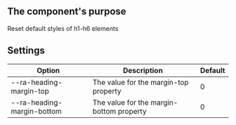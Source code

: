 
## The component's purpose

Reset default styles of h1-h6 elements

## Settings

| Option | Description | Default |
| ----- | ----- | ----- |
| --ra-heading-margin-top | The value for the margin-top property | 0 |
| --ra-heading-margin-bottom | The value for the margin-bottom property | 0 |
